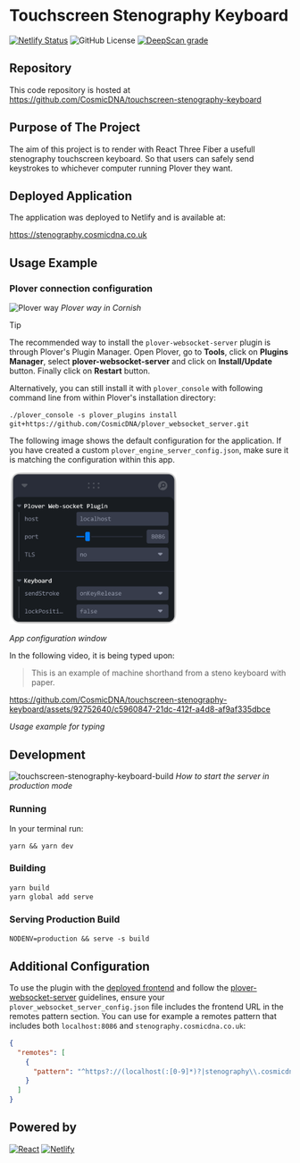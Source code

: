# Touchscreen Stenography Keyboard

[![Netlify Status](https://api.netlify.com/api/v1/badges/2bf602f1-52ec-4611-8b73-bce4dd90a99b/deploy-status)](https://app.netlify.com/sites/touch-stenography-keyboard/deploys)
![GitHub License](https://img.shields.io/github/license/CosmicDNA/touchscreen-stenography-keyboard)
[![DeepScan grade](https://deepscan.io/api/teams/23301/projects/26581/branches/848067/badge/grade.svg)](https://deepscan.io/dashboard#view=project&tid=23301&pid=26581&bid=848067)

## Repository

This code repository is hosted at https://github.com/CosmicDNA/touchscreen-stenography-keyboard

## Purpose of The Project

The aim of this project is to render with React Three Fiber a usefull stenography touchscreen keyboard. So that users can safely send keystrokes to whichever computer running Plover they want.


## Deployed Application

The application was deployed to Netlify and is available at:

https://stenography.cosmicdna.co.uk

## Usage Example

### Plover connection configuration

![Plover way](assets/20240413_151518.png)
*Plover way in Cornish*

> [!TIP]
> The recommended way to install the `plover-websocket-server` plugin is through Plover's Plugin Manager.
> Open Plover, go to **Tools**, click on **Plugins Manager**, select **plover-websocket-server** and click on **Install/Update** button. Finally click on **Restart** button.
>
> Alternatively, you can still install it with `plover_console` with following command line from within Plover's installation directory:
> ```shell
> ./plover_console -s plover_plugins install git+https://github.com/CosmicDNA/plover_websocket_server.git
> ```

The following image shows the default configuration for the application. If you have created a custom `plover_engine_server_config.json`, make sure it is matching the configuration within this app.


[<img src="assets/Configure web-socket connection.png" width="300" />](<assets/Configure web-socket connection.png>)

*App configuration window*

In the following video, it is being typed upon:

> This is an example of machine shorthand from a steno keyboard with paper.




https://github.com/CosmicDNA/touchscreen-stenography-keyboard/assets/92752640/c5960847-21dc-412f-a4d8-af9af335dbce

*Usage example for typing*




## Development

![touchscreen-stenography-keyboard-build](https://github.com/CosmicDNA/touchscreen-stenography-keyboard/assets/92752640/1f1da328-26f4-4ca3-8055-f623a19b7edb)
*How to start the server in production mode*

### Running

In your terminal run:
```shell
yarn && yarn dev
```

### Building

```shell
yarn build
yarn global add serve
```

### Serving Production Build

```shell
NODENV=production && serve -s build
```

## Additional Configuration

To use the plugin with the [deployed frontend](https://stenography.cosmicdna.co.uk) and follow the [plover-websocket-server](https://github.com/CosmicDNA/plover-websocket-server) guidelines, ensure your `plover_websocket_server_config.json` file includes the frontend URL in the remotes pattern section. You can use for example a remotes pattern that includes both `localhost:8086` and `stenography.cosmicdna.co.uk`:

```json
{
  "remotes": [
    {
      "pattern": "^https?://(localhost(:[0-9]*)?|stenography\\.cosmicdna\\.co\\.uk)/?$"
    }
  ]
}
```

## Powered by

[![React](https://img.shields.io/badge/React-20232A?style=for-the-badge&logo=react&logoColor=61DAFB)](https://react.dev/)
[![Netlify](https://img.shields.io/badge/Netlify-00C7B7?style=for-the-badge&logo=netlify&logoColor=white)](https://www.netlify.com/)
